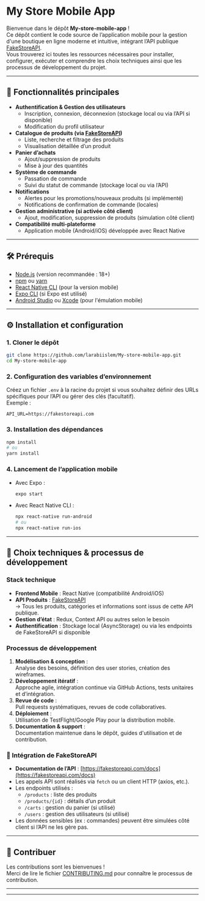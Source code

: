 # My Store Mobile App

Bienvenue dans le dépôt **My-store-mobile-app** !  
Ce dépôt contient le code source de l’application mobile pour la gestion d'une boutique en ligne moderne et intuitive, intégrant l’API publique [FakeStoreAPI](https://fakestoreapi.com/).  
Vous trouverez ici toutes les ressources nécessaires pour installer, configurer, exécuter et comprendre les choix techniques ainsi que les processus de développement du projet.

---

## 🚀 Fonctionnalités principales

- **Authentification & Gestion des utilisateurs**
  - Inscription, connexion, déconnexion (stockage local ou via l’API si disponible)
  - Modification du profil utilisateur
- **Catalogue de produits (via [FakeStoreAPI](https://fakestoreapi.com/))**
  - Liste, recherche et filtrage des produits
  - Visualisation détaillée d’un produit
- **Panier d’achats**
  - Ajout/suppression de produits
  - Mise à jour des quantités
- **Système de commande**
  - Passation de commande
  - Suivi du statut de commande (stockage local ou via l’API)
- **Notifications**
  - Alertes pour les promotions/nouveaux produits (si implémenté)
  - Notifications de confirmation de commande (locales)
- **Gestion administrative (si activée côté client)**
  - Ajout, modification, suppression de produits (simulation côté client)
- **Compatibilité multi-plateforme**
  - Application mobile (Android/iOS) développée avec React Native

---

## 🛠️ Prérequis

- [Node.js](https://nodejs.org/) (version recommandée : 18+)
- [npm](https://www.npmjs.com/) ou [yarn](https://yarnpkg.com/)
- [React Native CLI](https://reactnative.dev/docs/environment-setup) (pour la version mobile)
- [Expo CLI](https://docs.expo.dev/get-started/installation/) (si Expo est utilisé)
- [Android Studio](https://developer.android.com/studio) ou [Xcode](https://developer.apple.com/xcode/) (pour l'émulation mobile)

---

## ⚙️ Installation et configuration

### 1. Cloner le dépôt

```bash
git clone https://github.com/larabiislem/My-store-mobile-app.git
cd My-store-mobile-app
```

### 2. Configuration des variables d’environnement

Créez un fichier `.env` à la racine du projet si vous souhaitez définir des URLs spécifiques pour l’API ou gérer des clés (facultatif).  
Exemple :
```env
API_URL=https://fakestoreapi.com
```

### 3. Installation des dépendances

```bash
npm install
# ou
yarn install
```

### 4. Lancement de l’application mobile

- Avec Expo :
  ```bash
  expo start
  ```
- Avec React Native CLI :
  ```bash
  npx react-native run-android
  # ou
  npx react-native run-ios
  ```

---

## 📝 Choix techniques & processus de développement

### Stack technique

- **Frontend Mobile** : React Native (compatibilité Android/iOS)
- **API Produits** : [FakeStoreAPI](https://fakestoreapi.com/)  
  → Tous les produits, catégories et informations sont issus de cette API publique.
- **Gestion d’état** : Redux, Context API ou autres selon le besoin
- **Authentification** : Stockage local (AsyncStorage) ou via les endpoints de FakeStoreAPI si disponible

### Processus de développement

1. **Modélisation & conception** :  
   Analyse des besoins, définition des user stories, création des wireframes.
2. **Développement itératif** :  
   Approche agile, intégration continue via GitHub Actions, tests unitaires et d’intégration.
3. **Revue de code** :  
   Pull requests systématiques, revues de code collaboratives.
4. **Déploiement** :  
   Utilisation de TestFlight/Google Play pour la distribution mobile.
5. **Documentation & support** :  
   Documentation maintenue dans le dépôt, guides d'utilisation et de contribution.

### 🔗 Intégration de FakeStoreAPI

- **Documentation de l’API** : [https://fakestoreapi.com/docs](https://fakestoreapi.com/docs)
- Les appels API sont réalisés via `fetch` ou un client HTTP (axios, etc.).
- Les endpoints utilisés :
  - `/products` : liste des produits
  - `/products/{id}` : détails d’un produit
  - `/carts` : gestion du panier (si utilisé)
  - `/users` : gestion des utilisateurs (si utilisé)
- Les données sensibles (ex : commandes) peuvent être simulées côté client si l’API ne les gère pas.

---

## 🤝 Contribuer

Les contributions sont les bienvenues !  
Merci de lire le fichier [CONTRIBUTING.md](CONTRIBUTING.md) pour connaître le processus de contribution.

---





---

